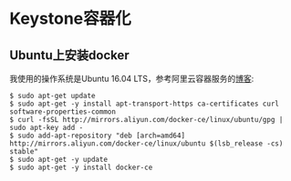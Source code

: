 # Keystone容器化
## Ubuntu上安装docker
我使用的操作系统是Ubuntu 16.04 LTS，参考阿里云容器服务的[博客](https://yq.aliyun.com/articles/110806):

    $ sudo apt-get update
    $ sudo apt-get -y install apt-transport-https ca-certificates curl software-properties-common
    $ curl -fsSL http://mirrors.aliyun.com/docker-ce/linux/ubuntu/gpg | sudo apt-key add -
    $ sudo add-apt-repository "deb [arch=amd64] http://mirrors.aliyun.com/docker-ce/linux/ubuntu $(lsb_release -cs) stable"
    $ sudo apt-get -y update
    $ sudo apt-get -y install docker-ce
